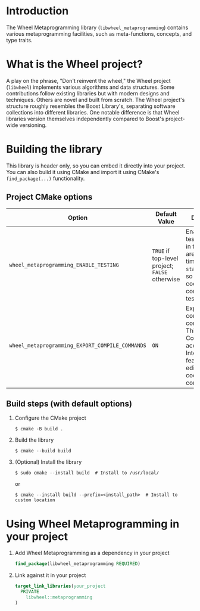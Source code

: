 # Introduction

The Wheel Metaprogramming library (`libwheel_metaprogramming`) contains various metaprogramming facilities, such as
meta-functions, concepts, and type traits.

# What is the Wheel project?

A play on the phrase, "Don't reinvent the wheel," the Wheel project (`libwheel`) implements various algorithms and data
structures. Some contributions follow existing libraries but with modern designs and techniques. Others are novel and
built from scratch. The Wheel project's structure roughly resembles the Boost Library's, separating software
collections into different libraries. One notable difference is that Wheel libraries version themselves independently
compared to Boost's project-wide versioning.

# Building the library

This library is header only, so you can embed it directly into your project. You can also build it using CMake and
import it using CMake's `find_package(...)` functionality.

## Project CMake options

| Option                                          | Default Value                                  | Description                                                                                                                            |
| ----------------------------------------------- | ---------------------------------------------- | -------------------------------------------------------------------------------------------------------------------------------------- |
| `wheel_metaprogramming_ENABLE_TESTING`          | `TRUE` if top-level project; `FALSE` otherwise | Enable unit tests. Unit tests in this project are compile-time `static_assert`s, so the test code will only compile if the tests pass. |
| `wheel_metaprogramming_EXPORT_COMPILE_COMMANDS` | `ON`                                           | Export CMake compile commands. This helps VS Code provide accurate IntelliSense features while editing (_e.g._, code completion).      |

## Build steps (with default options)

1. Configure the CMake project

   ```shell
   $ cmake -B build .
   ```

2. Build the library

   ```shell
   $ cmake --build build
   ```

3. (Optional) Install the library

   ```shell
   $ sudo cmake --install build  # Install to /usr/local/
   ```

   or

   ```shell
   $ cmake --install build --prefix=<install_path>  # Install to custom location
   ```

# Using Wheel Metaprogramming in your project

1. Add Wheel Metaprogramming as a dependency in your project

   ```cmake
   find_package(libwheel_metaprogramming REQUIRED)
   ```

2. Link against it in your project

   ```cmake
   target_link_libraries(your_project
     PRIVATE
       libwheel::metaprogramming
   )
   ```
